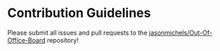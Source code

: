 # Contribution Guidelines

Please submit all issues and pull requests to the [jasonmichels/Out-Of-Office-Board](https://github.com/jasonmichels/Out-Of-Office-Board) repository!
